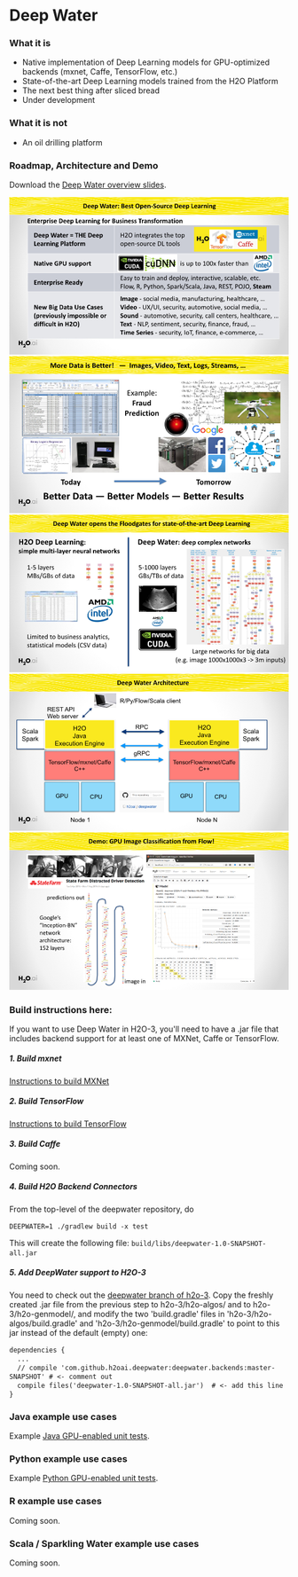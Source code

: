 # Deep Water

### What it is
* Native implementation of Deep Learning models for GPU-optimized backends (mxnet, Caffe, TensorFlow, etc.)
* State-of-the-art Deep Learning models trained from the H2O Platform
* The next best thing after sliced bread
* Under development

### What it is not
* An oil drilling platform

### Roadmap, Architecture and Demo
Download the [Deep Water overview slides](./architecture/deepwater_overview.pdf).

![](./architecture/deepwater_overview/deepwater_overview.001.jpeg "Deep Water Roadmap")
![architecture](./architecture/deepwater_overview/deepwater_overview.002.jpeg "More Data")
![architecture](./architecture/deepwater_overview/deepwater_overview.003.jpeg "Deep Water Networks")
![architecture](./architecture/deepwater_overview/deepwater_overview.004.jpeg "Deep Water Architecture")
![architecture](./architecture/deepwater_overview/deepwater_overview.005.jpeg "Deep Water Example in Flow")

### Build instructions here:
If you want to use Deep Water in H2O-3, you'll need to have a .jar file that includes backend support for at least one of MXNet, Caffe or TensorFlow.

##### 1. Build mxnet 
[Instructions to build MXNet](https://github.com/h2oai/deepwater/tree/master/mxnet)

##### 2. Build TensorFlow 
[Instructions to build TensorFlow](https://github.com/h2oai/deepwater/tree/master/tensorflow)

##### 3. Build Caffe 
Coming soon.

##### 4. Build H2O Backend Connectors
From the top-level of the deepwater repository, do
```
DEEPWATER=1 ./gradlew build -x test
```

This will create the following file: `build/libs/deepwater-1.0-SNAPSHOT-all.jar`

##### 5. Add DeepWater support to H2O-3
You need to check out the [deepwater branch of h2o-3](http://github.com/h2oai/h2o-3/tree/deepwater/).
Copy the freshly created .jar file from the previous step to h2o-3/h2o-algos/ and to h2o-3/h2o-genmodel/, and modify the two 'build.gradle' files in 'h2o-3/h2o-algos/build.gradle' and 'h2o-3/h2o-genmodel/build.gradle' to point to this jar instead of the default (empty) one:

```
dependencies {
  ...
  // compile 'com.github.h2oai.deepwater:deepwater.backends:master-SNAPSHOT' # <- comment out
  compile files('deepwater-1.0-SNAPSHOT-all.jar')  # <- add this line
}
```

### Java example use cases
Example [Java GPU-enabled unit tests](https://github.com/h2oai/h2o-3/tree/deepwater/h2o-algos/src/test/java/hex/deepwater).

### Python example use cases
Example [Python GPU-enabled unit tests](https://github.com/h2oai/h2o-3/tree/deepwater/h2o-py/tests/testdir_algos/deepwater).

### R example use cases
Coming soon.

### Scala / Sparkling Water example use cases
Coming soon.
